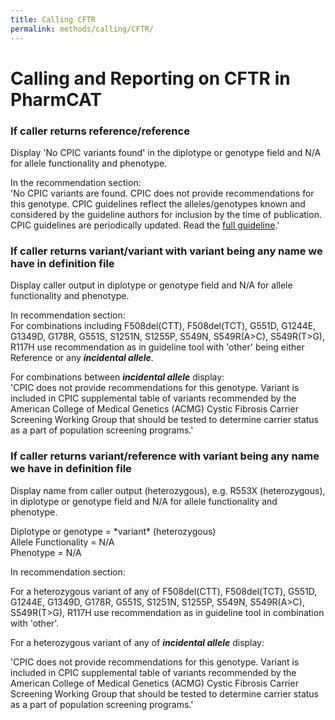 ```yaml
---
title: Calling CFTR
permalink: methods/calling/CFTR/
---
```


# Calling and Reporting on CFTR in PharmCAT

### If caller returns reference/reference

Display \'No CPIC variants found\' in the diplotype or genotype field
and N/A for allele functionality and phenotype.

In the recommendation section:  
\'No CPIC variants are found. CPIC does not provide recommendations for
this genotype. CPIC guidelines reflect the alleles/genotypes known and
considered by the guideline authors for inclusion by the time of
publication. CPIC guidelines are periodically updated. Read the [full
guideline](https://www.pharmgkb.org/guideline/PA166114461).\'

### If caller returns variant/variant with variant being any name we have in definition file 

Display caller output in diplotype or genotype field and N/A for allele
functionality and phenotype.

In recommendation section:  
For combinations including F508del(CTT), F508del(TCT), G551D, G1244E,
G1349D, G178R, G551S, S1251N, S1255P, S549N, S549R(A\>C), S549R(T\>G),
R117H use recommendation as in guideline tool with \'other\' being
either Reference or any ***incidental allele***.

For combinations between ***incidental allele*** display:  
\'CPIC does not provide recommendations for this genotype. Variant is
included in CPIC supplemental table of variants recommended by the
American College of Medical Genetics (ACMG) Cystic Fibrosis Carrier
Screening Working Group that should be tested to determine carrier
status as a part of population screening programs.\'

### If caller returns variant/reference with variant being any name we have in definition file 

Display name from caller output (heterozygous), e.g. R553X
(heterozygous), in diplotype or genotype field and N/A for allele
functionality and phenotype.

Diplotype or genotype = \*variant\* (heterozygous)  
Allele Functionality = N/A  
Phenotype = N/A

In recommendation section:

For a heterozygous variant of any of F508del(CTT), F508del(TCT), G551D,
G1244E, G1349D, G178R, G551S, S1251N, S1255P, S549N, S549R(A\>C),
S549R(T\>G), R117H use recommendation as in guideline tool in
combination with \'other\'.

For a heterozygous variant of any of ***incidental allele*** display:

\'CPIC does not provide recommendations for this genotype. Variant is
included in CPIC supplemental table of variants recommended by the
American College of Medical Genetics (ACMG) Cystic Fibrosis Carrier
Screening Working Group that should be tested to determine carrier
status as a part of population screening programs.\'

